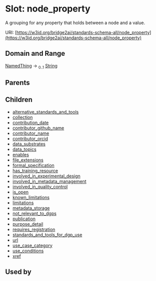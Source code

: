 
# Slot: node_property

A grouping for any property that holds between a node and a value.

URI: [https://w3id.org/bridge2ai/standards-schema-all/node_property](https://w3id.org/bridge2ai/standards-schema-all/node_property)


## Domain and Range

[NamedThing](NamedThing.md) &#8594;  <sub>0..1</sub> [String](types/String.md)

## Parents


## Children

 *  [alternative_standards_and_tools](alternative_standards_and_tools.md)
 *  [collection](collection.md)
 *  [contribution_date](contribution_date.md)
 *  [contributor_github_name](contributor_github_name.md)
 *  [contributor_name](contributor_name.md)
 *  [contributor_orcid](contributor_orcid.md)
 *  [data_substrates](data_substrates.md)
 *  [data_topics](data_topics.md)
 *  [enables](enables.md)
 *  [file_extensions](file_extensions.md)
 *  [formal_specification](formal_specification.md)
 *  [has_training_resource](has_training_resource.md)
 *  [involved_in_experimental_design](involved_in_experimental_design.md)
 *  [involved_in_metadata_management](involved_in_metadata_management.md)
 *  [involved_in_quality_control](involved_in_quality_control.md)
 *  [is_open](is_open.md)
 *  [known_limitations](known_limitations.md)
 *  [limitations](limitations.md)
 *  [metadata_storage](metadata_storage.md)
 *  [not_relevant_to_dgps](not_relevant_to_dgps.md)
 *  [publication](publication.md)
 *  [purpose_detail](purpose_detail.md)
 *  [requires_registration](requires_registration.md)
 *  [standards_and_tools_for_dgp_use](standards_and_tools_for_dgp_use.md)
 *  [url](url.md)
 *  [use_case_category](use_case_category.md)
 *  [use_conditions](use_conditions.md)
 *  [xref](xref.md)

## Used by


